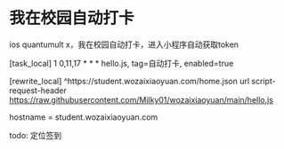 # 我在校园自动打卡
ios quantumult x，我在校园自动打卡，进入小程序自动获取token

[task_local]
1 0,11,17 * * * hello.js, tag=自动打卡, enabled=true

[rewrite_local]
^https:\/\/student\.wozaixiaoyuan\.com\/home\.json url script-request-header https://raw.githubusercontent.com/Milky01/wozaixiaoyuan/main/hello.js

hostname = student.wozaixiaoyuan.com

todo: 定位签到
